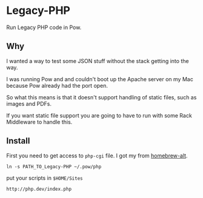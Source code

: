 # Legacy-PHP

Run Legacy PHP code in Pow.

## Why

I wanted a way to test some JSON stuff without the stack getting into the way.

I was running Pow and and couldn't boot up the Apache server on my Mac because
Pow already had the port open.

So what this means is that it doesn't support handling of static files, such as
images and PDFs.

If you want static file support you are going to have to run with some Rack
Middleware to handle this.

## Install

First you need to get access to `php-cgi` file.  I got my from [homebrew-alt](https://github.com/adamv/homebrew-alt/blob/master/duplicates/php.rb).

    ln -s PATH_TO_Legacy-PHP ~/.pow/php

put your scripts in `$HOME/Sites`

    http://php.dev/index.php
